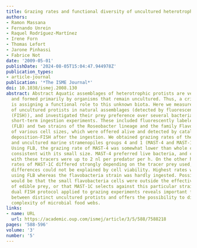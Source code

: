 ```yaml
---
title: Grazing rates and functional diversity of uncultured heterotrophic flagellates
authors:
- Ramon Massana
- Fernando Unrein
- Raquel Rodríguez-Martínez
- Irene Forn
- Thomas Lefort
- Jarone Pinhassi
- Fabrice Not
date: '2009-05-01'
publishDate: '2024-08-05T15:04:47.944978Z'
publication_types:
- article-journal
publication: '*The ISME Journal*'
doi: 10.1038/ismej.2008.130
abstract: Abstract Aquatic assemblages of heterotrophic protists are very diverse
  and formed primarily by organisms that remain uncultured. Thus, a critical issue
  is assigning a functional role to this unknown biota. Here we measured grazing rates
  of uncultured protists in natural assemblages (detected by fluorescent in situ hybridization
  (FISH)), and investigated their prey preference over several bacterial tracers in
  short-term ingestion experiments. These included fluorescently labeled bacteria
  (FLB) and two strains of the Roseobacter lineage and the family Flavobacteriaceae,
  of various cell sizes, which were offered alive and detected by catalyzed reporter
  deposition-FISH after the ingestion. We obtained grazing rates of the globally distributed
  and uncultured marine stramenopiles groups 4 and 1 (MAST-4 and MAST-1C) flagellates.
  Using FLB, the grazing rate of MAST-4 was somewhat lower than whole community rates,
  consistent with its small size. MAST-4 preferred live bacteria, and clearance rates
  with these tracers were up to 2 nl per predator per h. On the other hand, grazing
  rates of MAST-1C differed strongly depending on the tracer prey used, and these
  differences could not be explained by cell viability. Highest rates were obtained
  using FLB whereas the flavobacteria strain was hardly ingested. Possible explanations
  would be that the small flavobacteria cells were outside the effective size range
  of edible prey, or that MAST-1C selects against this particular strain. Our original
  dual FISH protocol applied to grazing experiments reveals important functional differences
  between distinct uncultured protists and offers the possibility to disentangle the
  complexity of microbial food webs.
links:
- name: URL
  url: https://academic.oup.com/ismej/article/3/5/588/7588218
pages: '588-596'
volume: '3'
number: '5'
---
```

